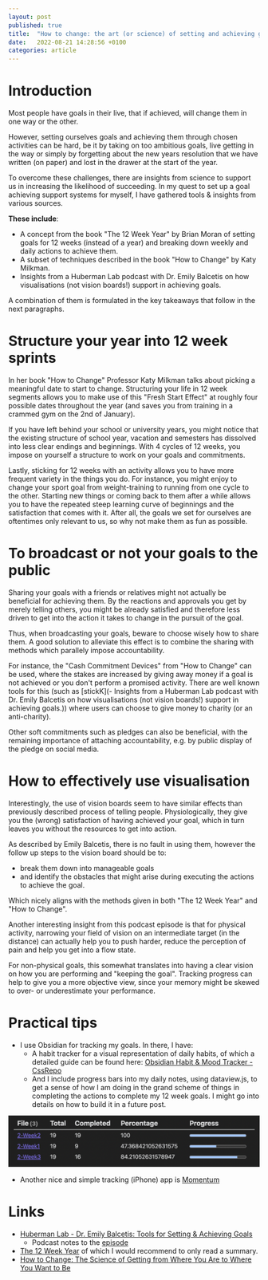 ```yaml
---
layout: post
published: true
title:  "How to change: the art (or science) of setting and achieving goals"
date:   2022-08-21 14:28:56 +0100
categories: article
---
```



# Introduction

Most people have goals in their live, that if achieved, will change them in one way or the other.

However, setting ourselves goals and achieving them through chosen activities can be hard, be it by taking on too ambitious goals, live getting in the way or simply by forgetting about the new years resolution that we have written (on paper) and lost in the drawer at the start of the year.

To overcome these challenges, there are insights from science to support us in increasing the likelihood of succeeding. In my quest to set up a goal achieving support systems for myself, I have gathered tools & insights from various sources.

**These include**:
- A concept from the book "The 12 Week Year" by Brian Moran of setting goals for 12 weeks (instead of a year) and breaking down weekly and daily actions to achieve them.
- A subset of techniques described in the book "How to Change" by Katy Milkman.
- Insights from a Huberman Lab podcast with Dr. Emily Balcetis on how visualisations (not vision boards!) support in achieving goals.

A combination of them is formulated in the key takeaways that follow in the next paragraphs.

# Structure your year into 12 week sprints

In her book "How to Change" Professor Katy Milkman talks about picking a meaningful date to start to change. Structuring your life in 12 week segments allows you to make use of this "Fresh Start Effect" at roughly four possible dates throughout the year (and saves you from training in a crammed gym on the 2nd of January). 

If you have left behind your school or university years, you might notice that the existing structure of school year, vacation and semesters has dissolved into less clear endings and beginnings. With 4 cycles of 12 weeks, you impose on yourself a structure to work on your goals and commitments.

Lastly, sticking for 12 weeks with an activity allows you to have more frequent variety in the things you do. For instance, you might enjoy to change your sport goal from weight-training to running from one cycle to the other. Starting new things or coming back to them after a while allows you to have the repeated steep learning curve of beginnings and the satisfaction that comes with it. After all, the goals we set for ourselves are oftentimes only relevant to us, so why not make them as fun as possible.

# To broadcast or not your goals to the public

Sharing your goals with a friends or relatives might not actually be beneficial for achieving them. By the reactions and approvals you get by merely telling others, you might be already satisfied and therefore less driven to get into the action it takes to change in the pursuit of the goal.

Thus, when broadcasting your goals, beware to choose wisely how to share them. A good solution to alleviate this effect is to combine the sharing with methods which parallely impose accountability.

For instance, the "Cash Commitment Devices" from "How to Change" can be used, where the stakes are increased by giving away money if a goal is not achieved or you don't perform a promised activity. There are well known tools for this (such as [stickK](- Insights from a Huberman Lab podcast with Dr. Emily Balcetis on how visualisations (not vision boards!) support in achieving goals.)) where users can choose to give money to charity (or an anti-charity).

Other soft commitments such as pledges can also be beneficial, with the remaining importance of attaching accountability, e.g. by public display of the pledge on social media.

# How to effectively use visualisation

Interestingly, the use of vision boards seem to have similar effects than previously described process of telling people. Physiologically, they give you the (wrong) satisfaction of having achieved your goal, which in turn leaves you without the resources to get into action. 

As described by Emily Balcetis, there is no fault in using them, however the follow up steps to the vision board should be to:
- break them down into manageable goals
- and identify the obstacles that might arise during executing the actions to achieve the goal.

Which nicely aligns with the methods given in both "The 12 Week Year" and "How to Change".

Another interesting insight from this podcast episode is that for physical activity, narrowing your field of vision on an intermediate target (in the distance) can actually help you to push harder, reduce the perception of pain and help you get into a flow state.

For non-physical goals, this somewhat translates into having a clear vision on how you are performing and "keeping the goal". Tracking progress can help to give you a more objective view, since your memory might be skewed to over- or underestimate your performance. 

# Practical tips 

- I use Obsidian for tracking my goals. In there, I have:
	- A habit tracker for a visual representation of daily habits, of which a detailed guide can be found here: [Obsidian Habit & Mood Tracker - CssRepo](https://cssrepo.com/lib/obsidian-habit--mood-tracker)
	- And I include progress bars into my daily notes, using dataview.js, to get a sense of how I am doing in the grand scheme of things in completing the actions to complete my 12 week goals. I might go into details on how to build it in a future post.

![Progress bar](/images/progress_bar.png)

- Another nice and simple tracking (iPhone) app is [Momentum](https://momentum.cc/)

# Links
- [Huberman Lab - Dr. Emily Balcetis: Tools for Setting & Achieving Goals](https://podcasts.apple.com/ch/podcast/huberman-lab/id1545953110?i=1000574615071)
	- Podcast notes to the [episode](https://podcastnotes.org/huberman-lab/episode-83-dr-emily-balcetis-tools-for-setting-achieving-goals-huberman-lab/)
- [The 12 Week Year](https://app.thestorygraph.com/books/b129fbf8-de98-4efe-abd2-c22013dd22a4) of which I would recommend to only read a summary.
- [How to Change: The Science of Getting from Where You Are to Where You Want to Be](https://app.thestorygraph.com/books/dca7d378-26bb-4a5f-bb8a-954343e3ded0)
